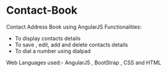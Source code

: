 # Contact-Book
Contact Address Book using AngularJS
Functionalities:
* To display contacts details
* To save , edit, add and delete contacts details
* To dial a number using dialpad

Web Languages used:-
AngularJS , BootStrap , CSS and HTML
